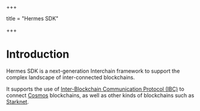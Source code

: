 +++

title = "Hermes SDK"

+++

# Introduction

Hermes SDK is a next-generation Interchain framework to support the complex landscape
of inter-connected blockchains.

It supports the use of
[Inter-Blockchain Communication Protocol (IBC)](https://www.ibcprotocol.dev/) to connect
[Cosmos](https://cosmos.network/) blockchains, as well as other kinds of blockchains such as [Starknet](https://www.starknet.io/).
